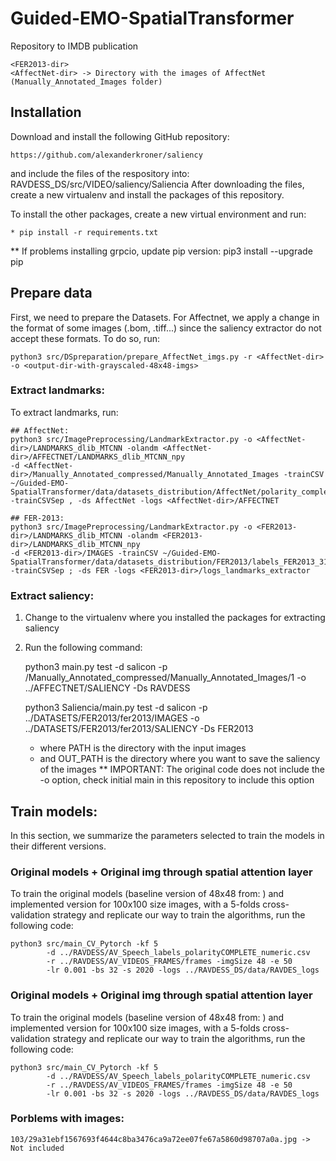 # Guided-EMO-SpatialTransformer
Repository to IMDB publication

    <FER2013-dir>
    <AffectNet-dir> -> Directory with the images of AffectNet (Manually_Annotated_Images folder)

## Installation
Download and install the following GitHub repository: 

    https://github.com/alexanderkroner/saliency


and include the files of the respository into: RAVDESS_DS/src/VIDEO/saliency/Saliencia
After downloading the files, create a new virtualenv and install the packages of this repository.

To install the other packages, create a new virtual environment and run:

    * pip install -r requirements.txt

** If problems installing grpcio, update pip version: pip3 install --upgrade pip

## Prepare data

First, we need to prepare the Datasets. 
For Affectnet, we apply a change in the format of some images (.bom, .tiff...) since the saliency extractor do not accept these formats. To do so, run: 

    python3 src/DSpreparation/prepare_AffectNet_imgs.py -r <AffectNet-dir> -o <output-dir-with-grayscaled-48x48-imgs>

### Extract landmarks: 
To extract landmarks, run:  
    
    ## AffectNet:
    python3 src/ImagePreprocessing/LandmarkExtractor.py -o <AffectNet-dir>/LANDMARKS_dlib_MTCNN -olandm <AffectNet-dir>/AFFECTNET/LANDMARKS_dlib_MTCNN_npy
    -d <AffectNet-dir>/Manually_Annotated_compressed/Manually_Annotated_Images -trainCSV ~/Guided-EMO-SpatialTransformer/data/datasets_distribution/AffectNet/polarity_complete_5folds.csv
    -trainCSVSep , -ds AffectNet -logs <AffectNet-dir>/AFFECTNET

    ## FER-2013:
    python3 src/ImagePreprocessing/LandmarkExtractor.py -o <FER2013-dir>/LANDMARKS_dlib_MTCNN -olandm <FER2013-dir>/LANDMARKS_dlib_MTCNN_npy
    -d <FER2013-dir>/IMAGES -trainCSV ~/Guided-EMO-SpatialTransformer/data/datasets_distribution/FER2013/labels_FER2013_31885KFOLDimgs.csv 
    -trainCSVSep ; -ds FER -logs <FER2013-dir>/logs_landmarks_extractor





### Extract saliency:
1. Change to the virtualenv where you installed the packages for extracting saliency
2. Run the following command:
   

    python3 main.py test -d salicon -p <AffectNet-dir>/Manually_Annotated_compressed/Manually_Annotated_Images/1 -o ../AFFECTNET/SALIENCY -Ds RAVDESS
   
    python3 Saliencia/main.py test -d salicon -p ../DATASETS/FER2013/fer2013/IMAGES -o ../DATASETS/FER2013/fer2013/SALIENCY -Ds FER2013

    * where PATH is the directory with the input images 
    * and OUT_PATH is the directory where you want to save the saliency of the images
    ** IMPORTANT: The original code does not include the -o option, check initial main in this repository to include this option

## Train models:
In this section, we summarize the parameters selected to train the models in their different versions. 

### Original models + Original img through spatial attention layer
To train the original models (baseline version of 48x48 from: ) and implemented version for 100x100 size images, with a 5-folds cross-validation 
strategy and replicate our way to train the algorithms, run the following code:

    python3 src/main_CV_Pytorch -kf 5 
            -d ../RAVDESS/AV_Speech_labels_polarityCOMPLETE_numeric.csv 
            -r ../RAVDESS/AV_VIDEOS_FRAMES/frames -imgSize 48 -e 50
            -lr 0.001 -bs 32 -s 2020 -logs ../RAVDESS_DS/data/RAVDES_logs



### Original models + Original img through spatial attention layer
To train the original models (baseline version of 48x48 from: ) and implemented version for 100x100 size images, with a 5-folds cross-validation 
strategy and replicate our way to train the algorithms, run the following code:

    python3 src/main_CV_Pytorch -kf 5 
            -d ../RAVDESS/AV_Speech_labels_polarityCOMPLETE_numeric.csv 
            -r ../RAVDESS/AV_VIDEOS_FRAMES/frames -imgSize 48 -e 50
            -lr 0.001 -bs 32 -s 2020 -logs ../RAVDESS_DS/data/RAVDES_logs


### Porblems with images:
    103/29a31ebf1567693f4644c8ba3476ca9a72ee07fe67a5860d98707a0a.jpg -> Not included